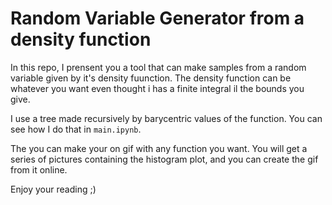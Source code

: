 # Random Variable Generator from a density function

In this repo, I prensent you a tool that can make samples from a random variable given by it's density fuunction. The density function can be whatever you want even thought i has a finite integral il the bounds you give.

I use a tree made recursively by barycentric values of the function. You can see how I do that in ```main.ipynb```.

The you can make your on gif with any function you want. You will get a series of pictures containing the histogram plot, and you can create the gif from it online.

Enjoy your reading ;)
